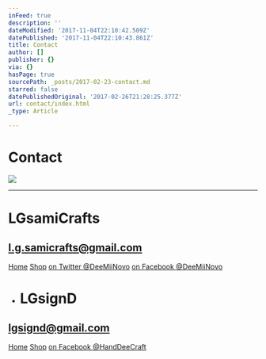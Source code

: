 ```yaml
---
inFeed: true
description: ''
dateModified: '2017-11-04T22:10:42.509Z'
datePublished: '2017-11-04T22:10:43.861Z'
title: Contact
author: []
publisher: {}
via: {}
hasPage: true
sourcePath: _posts/2017-02-23-contact.md
starred: false
datePublishedOriginal: '2017-02-26T21:28:25.377Z'
url: contact/index.html
_type: Article

---
```

# Contact
![](https://the-grid-user-content.s3-us-west-2.amazonaws.com/dba99aef-ae67-481d-a981-6b571bfc1a5b.jpg)

---

# LGsamiCrafts

## **l.g.samicrafts@gmail.com**
[Home][0]
[Shop][1]
[on Twitter @DeeMiiNovo][2]
[on Facebook @DeeMiiNovo][3]

* # LGsignD

## **lgsignd@gmail.com**
[Home][4]
[Shop][5]
[on Facebook @HandDeeCraft][6]

[0]: https://thegrid.ai/lgsamicrafts/
[1]: https://thegrid.ai/lgsamicrafts/shopmii
[2]: https://twitter.com/DeeMiiNovo
[3]: https://www.facebook.com/DeeMiiNovo/
[4]: https://thegrid.ai/lgsignd/
[5]: https://www.etsy.com/shop/lgsignd/
[6]: https://www.facebook.com/HandDeeCraft/